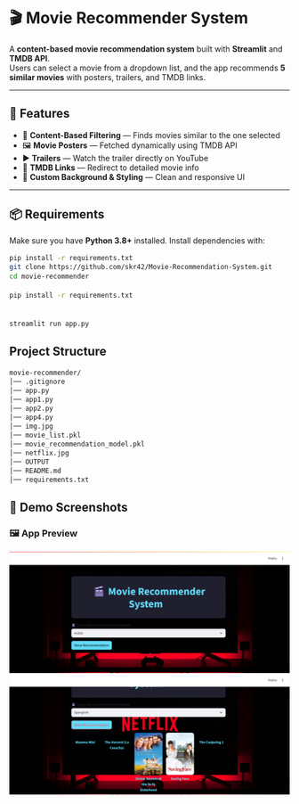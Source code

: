 # 🎬 Movie Recommender System

A **content-based movie recommendation system** built with **Streamlit** and **TMDB API**.  
Users can select a movie from a dropdown list, and the app recommends **5 similar movies** with posters, trailers, and TMDB links.

---

## 🚀 Features
- 🎯 **Content-Based Filtering** — Finds movies similar to the one selected
- 🖼️ **Movie Posters** — Fetched dynamically using TMDB API
- ▶️ **Trailers** — Watch the trailer directly on YouTube
- 🔗 **TMDB Links** — Redirect to detailed movie info
- 🎨 **Custom Background & Styling** — Clean and responsive UI

---

## 📦 Requirements

Make sure you have **Python 3.8+** installed. Install dependencies with:

```bash
pip install -r requirements.txt
git clone https://github.com/skr42/Movie-Recommendation-System.git
cd movie-recommender

pip install -r requirements.txt


streamlit run app.py

```
## Project Structure
```
movie-recommender/
│── .gitignore
│── app.py
│── app1.py
│── app2.py
│── app4.py
│── img.jpg
│── movie_list.pkl
│── movie_recommendation_model.pkl
│── netflix.jpg
│── OUTPUT
│── README.md
│── requirements.txt

```
## 📸 Demo Screenshots

### 🖼️ App Preview
![Screenshot 1](S1.png)
![Screenshot 2](S2.png)
